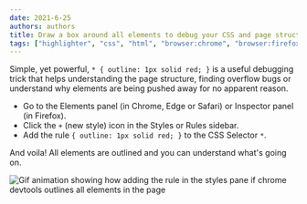 ```yaml
---
date: 2021-6-25
authors: authors
title: Draw a box around all elements to debug your CSS and page structure
tags: ["highlighter", "css", "html", "browser:chrome", "browser:firefox", "browser:edge", "browser:safari"]
---
```

Simple, yet powerful, `* { outline: 1px solid red; }` is a useful debugging trick that helps understanding the page structure, finding overflow bugs or understand why elements are being pushed away for no apparent reason.

* Go to the Elements panel (in Chrome, Edge or Safari) or Inspector panel (in Firefox).
* Click the `+` (new style) icon in the Styles or Rules sidebar.
* Add the rule  `{ outline: 1px solid red; }` to the CSS Selector `*`.

And voila! All elements are outlined and you can understand what's going on.

![Gif animation showing how adding the rule in the styles pane if chrome devtools outlines all elements in the page](/assets/img/outline-everything.gif)
